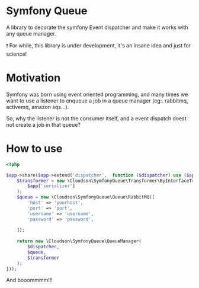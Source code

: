 Symfony Queue
========= 

A library to decorate the symfony Event dispatcher and make it works with any queue manager.  

:exclamation: For while, this library is under development, it's an insane idea and just for science! 

# Motivation 

Symfony was born using event oriented programming, and many times we want to 
use a listener to enqueue a job in a queue manager (eg:. rabbitmq, activemq, amazon sqs...). 

So, why the listener is not the consumer itself, and a event dispatch doest not create a job in
that queue? 

# How to use 

```php
<?php

$app->share($app->extend('dispatcher',  function ($dispatcher) use ($app) {
    $transformer = new \Cloudson\SymfonyQueue\Transformer\ByInterfaceTransformer(
        $app['serializer']
    );
    $queue = new \Cloudson\SymfonyQueue\Queue\RabbitMQ([
        'host' => 'yourhost',
        'port' => 'port',
        'username' => 'username',
        'password' => 'password',
            
    ]);
    
    return new \Cloudson\SymfonyQueue\QueueManager(
        $dispatcher,
        $queue,
        $transformer
    );
}));  


```

And booommmm!!!


